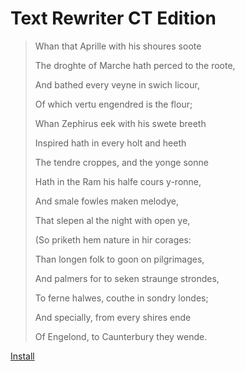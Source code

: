 Text Rewriter CT Edition
========================

> Whan that Aprille with his shoures soote
> 
> The droghte of Marche hath perced to the roote,
> 
> And bathed every veyne in swich licour,
> 
> Of which vertu engendred is the flour;
> 
> Whan Zephirus eek with his swete breeth
> 
> Inspired hath in every holt and heeth
> 
> The tendre croppes, and the yonge sonne
> 
> Hath in the Ram his halfe cours y-ronne,
> 
> And smale fowles maken melodye,
> 
> That slepen al the night with open ye,
> 
> (So priketh hem nature in hir corages:
> 
> Than longen folk to goon on pilgrimages,
> 
> And palmers for to seken straunge strondes,
> 
> To ferne halwes, couthe in sondry londes;
> 
> And specially, from every shires ende
> 
> Of Engelond, to Caunterbury they wende.

[Install](https://github.com/pelmers/moz-text-rewriter/releases/tag/0.1.7ct)
